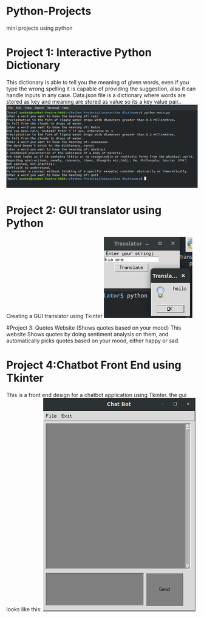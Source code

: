 # Python-Projects
mini projects using python

# Project 1: Interactive Python Dictionary
This dictionary is able to tell you the meaning of given words, even if you type the wrong spelling it is capable of providing the suggestion, also it can handle inputs in any case.
Data.json file is a dictionary where words are stored as key and meaning are stored as value so its a key value pair..  
![Python Project](https://github.com/Sanket758/Python-Projects/blob/master/Interactive%20Dictionary/output.png)


# Project 2: GUI translator using Python
Creating a GUI translator using Tkinter 
![GUI Translator](https://github.com/Sanket758/Python-Projects/blob/master/GUI%20Translator%20using%20Tkinter/translator.png)

#Project 3: Quotes Website (Shows quotes based on your mood)
This website Shows quotes by doing sentiment analysis on them, and automatically picks quotes based on your mood, either happy or sad.

# Project 4:Chatbot Front End using Tkinter
This is a front end design for a chatbot application using Tkinter. 
the gui looks like this:
![GUI Design for a chatbot](https://github.com/Sanket758/Python-Projects/blob/master/Chatbot%20Front%20End%20using%20Tkinter/output.png)

